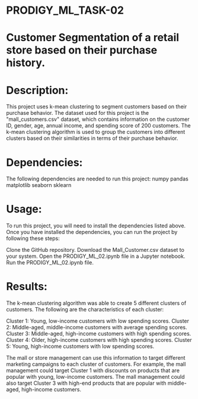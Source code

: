 # PRODIGY_ML_TASK-02

# Customer Segmentation of a retail store based on their purchase history.

# Description:
This project uses k-mean clustering to segment customers based on their purchase behavior. The dataset used for this project is the "mall_customers.csv" dataset, which contains information on the customer ID, gender, age, annual income, and spending score of 200 customers. The k-mean clustering algorithm is used to group the customers into different clusters based on their similarities in terms of their purchase behavior.

# Dependencies:
The following dependencies are needed to run this project:
numpy
pandas
matplotlib
seaborn
sklearn

# Usage:
To run this project, you will need to install the dependencies listed above. Once you have installed the dependencies, you can run the project by following these steps:

Clone the GitHub repository.
Download the Mall_Customer.csv dataset to your system.
Open the PRODIGY_ML_02.ipynb file in a Jupyter notebook.
Run the PRODIGY_ML_02.ipynb file.

# Results:
The k-mean clustering algorithm was able to create 5 different clusters of customers. The following are the characteristics of each cluster:

Cluster 1: Young, low-income customers with low spending scores.
Cluster 2: Middle-aged, middle-income customers with average spending scores.
Cluster 3: Middle-aged, high-income customers with high spending scores.
Cluster 4: Older, high-income customers with high spending scores.
Cluster 5: Young, high-income customers with low spending scores.

The mall or store management can use this information to target different marketing campaigns to each cluster of customers. For example, the mall management could target Cluster 1 with discounts on products that are popular with young, low-income customers. The mall management could also target Cluster 3 with high-end products that are popular with middle-aged, high-income customers.
